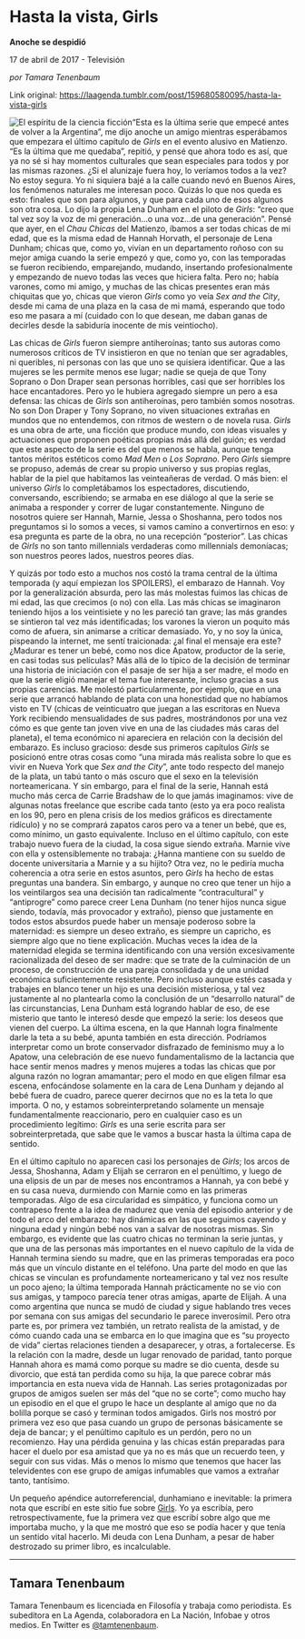 # Hasta la vista, Girls

**Anoche se despidió**

17 de abril de 2017 - Televisión

_por Tamara Tenenbaum_

Link original: https://laagenda.tumblr.com/post/159680580095/hasta-la-vista-girls

![El espíritu de la ciencia ficción](https://64.media.tumblr.com/40378302baf5fa3b5fb4805b2fed0e4d/tumblr_inline_pk08o8qUH51t6q87u_500.jpg)“Esta es la última serie que empecé antes de volver a la Argentina”, me dijo anoche un amigo mientras esperábamos que empezara el último capítulo de *Girls* en el evento alusivo en Matienzo. “Es la última que me quedaba”, repitió, y pensé que ahora todo es así, que ya no sé si hay momentos culturales que sean especiales para todos y por las mismas razones. ¿Si el alunizaje fuera hoy, lo veríamos todos a la vez? No estoy segura. Yo ni siquiera bajé a la calle cuando nevó en Buenos Aires, los fenómenos naturales me interesan poco. Quizás lo que nos queda es esto: finales que son para algunos, y que para cada uno de esos algunos son otra cosa. Lo dijo la propia Lena Dunham en el piloto de *Girls*: “creo que tal vez soy la voz de mi generación…o una voz…de una generación”. Pensé que ayer, en el *Chau Chicas* del Matienzo, íbamos a ser todas chicas de mi edad, que es la misma edad de Hannah Horvath, el personaje de Lena Dunham; chicas que, como yo, vivían en un departamento roñoso con su mejor amiga cuando la serie empezó y que, como yo, con las temporadas se fueron recibiendo, emparejando, mudando, insertando profesionalmente y empezando de nuevo todas las veces que hiciera falta. Pero no; había varones, como mi amigo, y muchas de las chicas presentes eran más chiquitas que yo, chicas que vieron *Girls* como yo veía *Sex and the City*, desde mi cama de una plaza en la casa de mi mamá, esperando que todo eso me pasara a mí (cuidado con lo que desean, me daban ganas de decirles desde la sabiduría inocente de mis veintiocho). 


Las chicas de *Girls* fueron siempre antiheroínas; tanto sus autoras como numerosos críticos de TV insistieron en que no tenían que ser agradables, ni queribles, ni personas con las que uno se quisiera identificar. Que a las mujeres se les permite menos ese lugar; nadie se queja de que Tony Soprano o Don Draper sean personas horribles, casi que ser horribles los hace encantadores. Pero yo le hubiera agregado siempre un pero a esa defensa: las chicas de *Girls* son antiheroínas, pero también somos nosotras. No son Don Draper y Tony Soprano, no viven situaciones extrañas en mundos que no entendemos, con ritmos de western o de novela rusa. *Girls* es una obra de arte, una ficción que produce mundo, con ideas visuales y actuaciones que proponen poéticas propias más allá del guión; es verdad que este aspecto de la serie es del que menos se habla, aunque tenga tantos méritos estéticos como *Mad Men* o *Los Soprano*. Pero *Girls* siempre se propuso, además de crear su propio universo y sus propias reglas, hablar de la piel que habitamos las veinteañeras de verdad. O más bien: el universo *Girls* lo completábamos los espectadores, discutiendo, conversando, escribiendo; se armaba en ese diálogo al que la serie se animaba a responder y correr de lugar constantemente. Ninguno de nosotros quiere ser Hannah, Marnie, Jessa o Shoshanna, pero todos nos preguntamos si lo somos a veces, si vamos camino a convertirnos en eso: y esa pregunta es parte de la obra, no una recepción “posterior”. Las chicas de *Girls* no son tanto millennials verdaderas como millennials demoníacas; son nuestros peores lados, nuestros peores días.


Y quizás por todo esto a muchos nos costó la trama central de la última temporada (y aquí empiezan los SPOILERS), el embarazo de Hannah. Voy por la generalización absurda, pero las más molestas fuimos las chicas de mi edad, las que crecimos (o no) con ella. Las más chicas se imaginaron teniendo hijos a los veintisiete y no les pareció tan grave; las más grandes se sintieron tal vez más identificadas; los varones la vieron un poquito más como de afuera, sin animarse a criticar demasiado. Yo, y no soy la única, pispeando la internet, me sentí traicionada: ¿al final el mensaje era este? ¿Madurar es tener un bebé, como nos dice Apatow, productor de la serie, en casi todas sus películas? Más allá de lo típico de la decisión de terminar una historia de iniciación con el pasaje de ser hija a ser madre, el modo en que la serie eligió manejar el tema fue interesante, incluso gracias a sus propias carencias. Me molestó particularmente, por ejemplo, que en una serie que arrancó hablando de plata con una honestidad que no habíamos visto en TV (chicas de veinticuatro que juegan a las escritoras en Nueva York recibiendo mensualidades de sus padres, mostrándonos por una vez cómo es que gente tan joven vive en una de las ciudades más caras del planeta), el tema económico ni apareciera en relación con la decisión del embarazo. Es incluso gracioso: desde sus primeros capítulos *Girls* se posicionó entre otras cosas como “una mirada más realista sobre lo que es vivir en Nueva York que *Sex and the City*”, ante todo respecto del manejo de la plata, un tabú tanto o más oscuro que el sexo en la televisión norteamericana. Y sin embargo, para el final de la serie, Hannah está mucho más cerca de Carrie Bradshaw de lo que jamás imaginamos: vive de algunas notas freelance que escribe cada tanto (esto ya era poco realista en los 90, pero en plena crisis de los medios gráficos es directamente ridículo) y no se comprará zapatos caros pero va a tener un bebé, que es, como mínimo, un gasto equivalente. Incluso en el último capítulo, con este trabajo nuevo fuera de la ciudad, la cosa sigue siendo extraña. Marnie vive con ella y ostensiblemente no trabaja: ¿Hanna mantiene con su sueldo de docente universitaria a Marnie y a su hijito? Otra vez, no le pediría mucha coherencia a otra serie en estos asuntos, pero *Girls* ha hecho de estas preguntas una bandera. Sin embargo, y aunque no creo que tener un hijo a los veintilargos sea una decisión tan radicalmente “contracultural” y “antiprogre” como parece creer Lena Dunham (no tener hijos nunca sigue siendo, todavía, más provocador y extraño), pienso que justamente en todos estos absurdos puede haber un mensaje poderoso sobre la maternidad: es siempre un deseo extraño, es siempre un capricho, es siempre algo que no tiene explicación. Muchas veces la idea de la maternidad elegida se termina identificando con una versión excesivamente racionalizada del deseo de ser madre: que se trate de la culminación de un proceso, de construcción de una pareja consolidada y de una unidad económica suficientemente resistente. Pero incluso aunque estés casada y trabajes en blanco tener un hijo es una decisión misteriosa, y tal vez justamente al no plantearla como la conclusión de un “desarrollo natural” de las circunstancias, Lena Dunham está logrando hablar de eso, de ese misterio que tanto le interesó desde que empezó la serie: los deseos que vienen del cuerpo. La última escena, en la que Hannah logra finalmente darle la teta a su bebé, apunta también en esta dirección. Podríamos interpretar como un brote conservador disfrazado de feminismo muy a lo Apatow, una celebración de ese nuevo fundamentalismo de la lactancia que hace sentir menos madres y menos mujeres a todas las chicas que por alguna razón no logran amamantar; pero el modo en que eligen filmar esa escena, enfocándose solamente en la cara de Lena Dunham y dejando al bebé fuera de cuadro, parece querer decirnos que no es la teta lo que importa. O no, y estamos sobreinterpretando solamente un mensaje fundamentalmente reaccionario, pero en cualquier caso es un procedimiento legítimo: *Girls* es una serie escrita para ser sobreinterpretada, que sabe que le vamos a buscar hasta la última capa de sentido.


En el último capítulo no aparecen casi los personajes de *Girls*; los arcos de Jessa, Shoshanna, Adam y Elijah se cerraron en el penúltimo, y luego de una elipsis de un par de meses nos encontramos a Hannah, ya con bebé y en su casa nueva, durmiendo con Marnie como en las primeras temporadas. Algo de esa circularidad es simpático, y funciona como un contrapeso frente a la idea de madurez que venía del episodio anterior y de todo el arco del embarazo: hay dinámicas en las que seguimos cayendo y ninguna edad y ningún bebé nos van a salvar de nosotras mismas. Sin embargo, es evidente que las cuatro chicas no terminan la serie juntas, y que una de las personas más importantes en el nuevo capítulo de la vida de Hannah termina siendo su madre, que en las primeras temporadas era poco más que un vínculo distante en el teléfono. Una parte del modo en que las chicas se vinculan es profundamente norteamericano y tal vez nos resulte un poco ajeno; la última temporada Hannah prácticamente no se vio con sus amigas, y tampoco parecía tener otras amigas, aparte de Elijah. A una como argentina que nunca se mudó de ciudad y sigue hablando tres veces por semana con sus amigas del secundario le parece inverosímil. Pero otra parte es, por primera vez también, un retrato realista de la amistad, y de cómo cuando cada una se embarca en lo que imagina que es “su proyecto de vida” ciertas relaciones tienden a desaparecer, y otras, a fortalecerse. Es la relación con la madre, desde un lugar renovado de paridad, tanto porque Hannah ahora es mamá como porque su madre se dio cuenta, desde su divorcio, que está tan perdida como su hija, la que parece cobrar más importancia en esta nueva vida de Hannah. Las series protagonizadas por grupos de amigos suelen ser más del “que no se corte”; como mucho hay un episodio en el que el grupo le hace un desplante al amigo que no da bolilla porque se casó y terminan todos amigados. Girls nos mostró por primera vez eso que pasa cuando un grupo de personas básicamente se deja de bancar; y el penúltimo capítulo es un perdón, pero no un recomienzo. Hay una pérdida genuina y las chicas están preparadas para hacer el duelo por esa amistad que ya no es más que un recuerdo teen, y seguir con sus vidas. Más o menos lo mismo que tenemos que hacer las televidentes con ese grupo de amigas infumables que vamos a extrañar tanto, tantísimo.


Un pequeño apéndice autorreferencial, dunhamiano e inevitable: la primera nota que escribí en este sitio fue sobre [Girls](http://laagenda.buenosaires.gob.ar/post/109267824125/le%C3%B1a-dunham). Yo ya escribía, pero retrospectivamente, fue la primera vez que escribí sobre algo que me importaba mucho, y la que me mostró que eso se podía hacer y que tenía un sentido vital hacerlo. Mi deuda con Lena Dunham, a pesar de haber destrozado su primer libro, es incalculable.

  




---

 Tamara Tenenbaum
-----------------

 Tamara Tenenbaum es licenciada en Filosofía y trabaja como periodista. Es subeditora en La Agenda, colaboradora en La Nación, Infobae y otros medios. En Twitter es [@tamtenenbaum](https://twitter.com/tamtenenbaum). 

